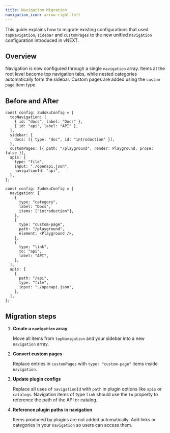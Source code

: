 ```yaml
---
title: Navigation Migration
navigation_icon: arrow-right-left
---
```


This guide explains how to migrate existing configurations that used `topNavigation`, `sidebar` and `customPages` to the new unified `navigation` configuration introduced in vNEXT.

## Overview

Navigation is now configured through a single `navigation` array. Items at the root level become top navigation tabs, while nested categories automatically form the sidebar. Custom pages are added using the `custom-page` item type.

## Before and After

```tsx title="Before"
const config: ZudokuConfig = {
  topNavigation: [
    { id: "docs", label: "Docs" },
    { id: "api", label: "API" },
  ],
  sidebar: {
    docs: [{ type: "doc", id: "introduction" }],
  },
  customPages: [{ path: "/playground", render: Playground, prose: false }],
  apis: {
    type: "file",
    input: "./openapi.json",
    navigationId: "api",
  },
};
```

```tsx title="After"
const config: ZudokuConfig = {
  navigation: [
    {
      type: "category",
      label: "Docs",
      items: ["introduction"],
    },
    {
      type: "custom-page",
      path: "/playground",
      element: <Playground />,
    },
    {
      type: "link",
      to: "api",
      label: "API",
    },
  ],
  apis: [
    {
      path: "/api",
      type: "file",
      input: "./openapi.json",
    },
  ],
};
```

## Migration steps

<Stepper>

1. **Create a `navigation` array**

   Move all items from `topNavigation` and your sidebar into a new `navigation` array.

1. **Convert custom pages**

   Replace entries in `customPages` with `type: "custom-page"` items inside `navigation`.

1. **Update plugin configs**

   Replace all uses of `navigationId` with `path` in plugin options like `apis` or `catalogs`. Navigation items of type `link` should use the `to` property to reference the path of the API or catalog.

1. **Reference plugin paths in navigation**

   Items produced by plugins are not added automatically. Add links or categories in your `navigation` so users can access them.

</Stepper>
